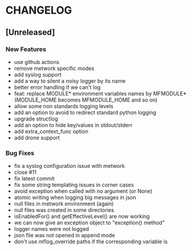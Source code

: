 # CHANGELOG


## [Unreleased]

### New Features
- use github actions
- remove metwork specific modes
- add syslog support
- add a way to silent a noisy logger by its name
- better error handling if we can't log
- feat: replace MODULE* environment variables names by MFMODULE* (MODULE_HOME becomes MFMODULE_HOME and so on)
- allow some non standards logging levels
- add an option to avoid to redirect standard python logging
- upgrade structlog
- add an option to hide key/values in stdout/stderr
- add extra_context_func option
- add drone support


### Bug Fixes
- fix a syslog configuration issue with metwork
- close #11
- fix latest commit
- fix some string templating issues in corner cases
- avoid exception when called with no argument (or None)
- atomic writing when logging big messages in json
- null files in metwork environment (again)
- null files was created in some directories
- isEnabledFor() and getEffectiveLevel() are now working
- we can now give an exception object to "exception() method"
- logger names were not logged
- json file was not opened in append mode
- don't use mflog_override paths if the corresponding variable is





